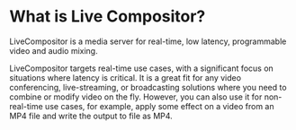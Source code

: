 # What is Live Compositor?

LiveCompositor is a media server for real-time, low latency, programmable video and audio mixing.

LiveCompositor targets real-time use cases, with a significant focus on situations where latency is critical. It is a great fit
for any video conferencing, live-streaming, or broadcasting solutions where you need to combine or modify video on the fly.
However, you can also use it for non-real-time use cases, for example, apply some effect on a video from an MP4 file and write the output
to file as MP4.
